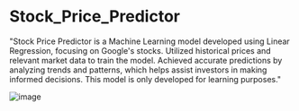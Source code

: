 # Stock_Price_Predictor

"Stock Price Predictor is a Machine Learning model developed using Linear Regression, focusing on Google's stocks. Utilized historical prices and relevant market data to train the model. Achieved accurate predictions by analyzing trends and patterns, which helps assist investors in making informed decisions. This model is only developed for learning purposes."


![image](https://github.com/kushzz09/Stock_Price_Predictor/assets/126875076/33754430-194e-4d46-acde-a6f7992d36b9)
